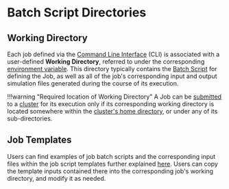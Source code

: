 # Batch Script Directories
 
## Working Directory

Each job defined via the [Command Line Interface](../../cli/overview.md) (CLI) is associated with a user-defined **Working Directory**, referred to under the corresponding [environment variable](directives.md#environment-variables). This directory typically contains the [Batch Script](overview.md) for defining the Job, as well as all of the job's corresponding input and output simulation files generated during the course of its execution.

!!!warning "Required location of Working Directory"
    A Job can be [submitted](../actions/submit.md) to a [cluster](../../infrastructure/clusters/overview.md) for its execution only if its corresponding working directory is located somewhere within the [cluster's home directory](../../infrastructure/clusters/directories.md), or under any of its sub-directories. 

## Job Templates

Users can find examples of job batch scripts and the corresponding input files within the job script templates further explained [here](../../data-on-disk/directories.md#job-script-templates). Users can copy the template inputs contained there into the corresponding job's working directory, and modify it as needed.
